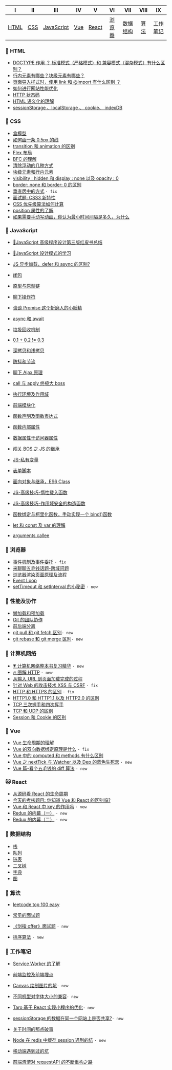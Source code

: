 |       Ⅰ        |      Ⅱ       |             Ⅲ              |      Ⅳ       |        Ⅴ         |         VI         |            VII             |         VIII          |       IX       |
| :------------: | :----------: | :------------------------: | :----------: | :--------------: | :----------------: | :------------------------: | :-------------------: | :------------: |
| [HTML](#-html) | [CSS](#-css) | [JavaScript](#-javascript) | [Vue](#-vue) | [React](#-react) | [浏览器](#-浏览器) | [数据结构](#-数据结构) | [算法](#-算法) | [工作笔记](#-工作笔记) |
### 🐷 HTML

- [DOCTYPE 作用 ？ 标准模式（严格模式）和 兼容模式（混杂模式）有什么区别？](https://github.com/PDKSophia/blog.io/blob/master/%E5%89%8D%E7%AB%AF%E9%9D%A2%E8%AF%95-HTML%E7%AF%87.md#doctype%E4%BD%9C%E7%94%A8--%E6%A0%87%E5%87%86%E6%A8%A1%E5%BC%8F%E4%B8%A5%E6%A0%BC%E6%A8%A1%E5%BC%8F%E5%92%8C-%E5%85%BC%E5%AE%B9%E6%A8%A1%E5%BC%8F%E6%B7%B7%E6%9D%82%E6%A8%A1%E5%BC%8F%E6%9C%89%E4%BB%80%E4%B9%88%E5%8C%BA%E5%88%AB)
- [行内元素有哪些？块级元素有哪些？](https://github.com/PDKSophia/blog.io/blob/master/%E5%89%8D%E7%AB%AF%E9%9D%A2%E8%AF%95-HTML%E7%AF%87.md#%E8%A1%8C%E5%86%85%E5%85%83%E7%B4%A0%E6%9C%89%E5%93%AA%E4%BA%9B%E5%9D%97%E7%BA%A7%E5%85%83%E7%B4%A0%E6%9C%89%E5%93%AA%E4%BA%9B)
- [页面导入样式时，使用 link 和 @import 有什么区别 ？](https://github.com/PDKSophia/blog.io/blob/master/%E5%89%8D%E7%AB%AF%E9%9D%A2%E8%AF%95-HTML%E7%AF%87.md#%E9%A1%B5%E9%9D%A2%E5%AF%BC%E5%85%A5%E6%A0%B7%E5%BC%8F%E6%97%B6%E4%BD%BF%E7%94%A8-link-%E5%92%8C-import-%E6%9C%89%E4%BB%80%E4%B9%88%E5%8C%BA%E5%88%AB-)
- [如何进行网站性能优化](https://github.com/PDKSophia/blog.io/blob/master/%E5%89%8D%E7%AB%AF%E9%9D%A2%E8%AF%95-HTML%E7%AF%87.md#%E5%A6%82%E4%BD%95%E8%BF%9B%E8%A1%8C%E7%BD%91%E7%AB%99%E6%80%A7%E8%83%BD%E4%BC%98%E5%8C%96)
- [HTTP 状态码](https://github.com/PDKSophia/blog.io/blob/master/%E5%89%8D%E7%AB%AF%E9%9D%A2%E8%AF%95-HTML%E7%AF%87.md#http-%E7%8A%B6%E6%80%81%E7%A0%81)
- [HTML 语义化的理解](https://github.com/PDKSophia/blog.io/blob/master/%E5%89%8D%E7%AB%AF%E9%9D%A2%E8%AF%95-HTML%E7%AF%87.md#html%E8%AF%AD%E4%B9%89%E5%8C%96%E7%9A%84%E7%90%86%E8%A7%A3)
- [sessionStorage 、localStorage 、 cookie、 indexDB](https://github.com/PDKSophia/blog.io/blob/master/%E5%89%8D%E7%AB%AF%E9%9D%A2%E8%AF%95-HTML%E7%AF%87.md#sessionstorage-localstorage--cookie-indexdb)

### 🐒 CSS

- [盒模型](https://github.com/PDKSophia/blog.io/blob/master/%E5%89%8D%E7%AB%AF%E9%9D%A2%E8%AF%95-CSS%E7%AF%87.md#%E7%9B%92%E6%A8%A1%E5%9E%8B)
- [如何画一条 0.5px 的线](https://github.com/PDKSophia/blog.io/blob/master/%E5%89%8D%E7%AB%AF%E9%9D%A2%E8%AF%95-CSS%E7%AF%87.md#%E5%A6%82%E4%BD%95%E7%94%BB%E4%B8%80%E6%9D%A105px%E7%9A%84%E7%BA%BF-)
- [transition 和 animation 的区别](https://github.com/PDKSophia/blog.io/blob/master/%E5%89%8D%E7%AB%AF%E9%9D%A2%E8%AF%95-CSS%E7%AF%87.md#transition%E5%92%8Canimation%E7%9A%84%E5%8C%BA%E5%88%AB-)
- [Flex 布局](https://github.com/PDKSophia/blog.io/blob/master/%E5%89%8D%E7%AB%AF%E9%9D%A2%E8%AF%95-CSS%E7%AF%87.md#flex%E5%B8%83%E5%B1%80)
- [BFC 的理解](https://github.com/PDKSophia/blog.io/blob/master/%E5%89%8D%E7%AB%AF%E9%9D%A2%E8%AF%95-CSS%E7%AF%87.md#bfc)
- [清除浮动的几种方式](https://github.com/PDKSophia/blog.io/blob/master/%E5%89%8D%E7%AB%AF%E9%9D%A2%E8%AF%95-CSS%E7%AF%87.md#%E6%B8%85%E9%99%A4%E6%B5%AE%E5%8A%A8%E7%9A%84%E5%87%A0%E7%A7%8D%E6%96%B9%E5%BC%8F)
- [块级元素和行内元素](https://github.com/PDKSophia/blog.io/blob/master/%E5%89%8D%E7%AB%AF%E9%9D%A2%E8%AF%95-CSS%E7%AF%87.md#%E5%9D%97%E7%BA%A7%E5%85%83%E7%B4%A0-%E5%92%8C-%E8%A1%8C%E5%86%85%E5%85%83%E7%B4%A0)
- [visibility : hidden 和 display : none 以及 opacity : 0](https://github.com/PDKSophia/blog.io/blob/master/%E5%89%8D%E7%AB%AF%E9%9D%A2%E8%AF%95-CSS%E7%AF%87.md#visibility--hidden-%E5%92%8C-display--none-%E4%BB%A5%E5%8F%8A-opacity--0)
- [border: none 和 border: 0 的区别](https://github.com/PDKSophia/blog.io/blob/master/%E5%89%8D%E7%AB%AF%E9%9D%A2%E8%AF%95-CSS%E7%AF%87.md#border-none-%E5%92%8C-border-0-%E7%9A%84%E5%8C%BA%E5%88%AB)
- [垂直居中的方式](https://github.com/PDKSophia/blog.io/blob/master/%E5%89%8D%E7%AB%AF%E9%9D%A2%E8%AF%95-CSS%E7%AF%87.md#%E5%9E%82%E7%9B%B4%E5%B1%85%E4%B8%AD%E7%9A%84%E6%96%B9%E5%BC%8F) `· fix`
- [面试题: CSS3 新特性](https://github.com/PDKSophia/blog.io/blob/master/%E5%89%8D%E7%AB%AF%E9%9D%A2%E8%AF%95-CSS%E7%AF%87.md#css3-%E6%96%B0%E7%89%B9%E6%80%A7)
- [CSS 优先级算法如何计算](https://github.com/PDKSophia/blog.io/blob/master/%E5%89%8D%E7%AB%AF%E9%9D%A2%E8%AF%95-CSS%E7%AF%87.md#css%E4%BC%98%E5%85%88%E7%BA%A7%E7%AE%97%E6%B3%95%E5%A6%82%E4%BD%95%E8%AE%A1%E7%AE%97)
- [position 属性的了解](https://github.com/PDKSophia/blog.io/blob/master/%E5%89%8D%E7%AB%AF%E9%9D%A2%E8%AF%95-CSS%E7%AF%87.md#position%E5%B1%9E%E6%80%A7%E7%9A%84%E4%BA%86%E8%A7%A3)
- [如果需要手动写动画，你认为最小时间间隔是多久，为什么](https://github.com/PDKSophia/blog.io/blob/master/%E5%89%8D%E7%AB%AF%E9%9D%A2%E8%AF%95-CSS%E7%AF%87.md#%E5%A6%82%E6%9E%9C%E9%9C%80%E8%A6%81%E6%89%8B%E5%8A%A8%E5%86%99%E5%8A%A8%E7%94%BB%E4%BD%A0%E8%AE%A4%E4%B8%BA%E6%9C%80%E5%B0%8F%E6%97%B6%E9%97%B4%E9%97%B4%E9%9A%94%E6%98%AF%E5%A4%9A%E4%B9%85%E4%B8%BA%E4%BB%80%E4%B9%88)

### 🐼 JavaScript

- [📕JavaScript 高级程序设计第三版红皮书总结](https://github.com/PDKSophia/read-booklist/tree/master/JavaScript%E9%AB%98%E7%BA%A7%E7%BC%96%E7%A8%8B%E8%AE%BE%E8%AE%A1)

- [💯JavaScript 设计模式的学习](https://github.com/PDKSophia/DesignPatternsToJS)

- [JS 异步加载，defer 和 async 的区别?](https://github.com/PDKSophia/blog.io/blob/master/JavaScript笔记/JavaScript篇-异步加载js%2C%20async和defer.md)
- [闭包](https://github.com/PDKSophia/blog.io/blob/master/JavaScript笔记/JavaScript篇-闭包.md)
- [原型与原型链](https://github.com/PDKSophia/blog.io/blob/master/JavaScript笔记/JavaScript篇-原型和原型链.md)
- [聊下操作符](https://github.com/PDKSophia/blog.io/blob/master/JavaScript笔记/JavaScript篇-聊下操作符.md)
- [谈谈 Promise 这个折磨人的小妖精](https://github.com/PDKSophia/blog.io/blob/master/JavaScript笔记/JavaScript篇-Promise这个折磨人的小妖精.md)
- [async 和 await](https://github.com/PDKSophia/blog.io/blob/master/JavaScript笔记/JavaScript篇-async-和-await.md)
- [垃圾回收机制](https://github.com/PDKSophia/blog.io/blob/master/JavaScript笔记/JavaScript篇-垃圾回收机制.md)
- [0.1 + 0.2 != 0.3]()
- [深拷贝和浅拷贝](https://github.com/PDKSophia/blog.io/blob/master/JavaScript笔记/JavaScript篇-深拷贝和浅拷贝.md)
- [防抖和节流](https://github.com/PDKSophia/blog.io/blob/master/JavaScript笔记/JavaScript篇-防抖和节流.md)
- [聊下 Ajax 原理](https://github.com/PDKSophia/blog.io/blob/master/JavaScript笔记/JavaScript篇-聊下Ajax的原理.md)
- [call 与 apply 终极大 boss](https://github.com/PDKSophia/blog.io/blob/master/JavaScript笔记/JavaScript篇-apply和call.md)
- [执行环境及作用域](https://github.com/PDKSophia/read-booklist/blob/master/JavaScript%E9%AB%98%E7%BA%A7%E7%BC%96%E7%A8%8B%E8%AE%BE%E8%AE%A1/play-card-1.md#%E6%89%A7%E8%A1%8C%E7%8E%AF%E5%A2%83%E5%8F%8A%E4%BD%9C%E7%94%A8%E5%9F%9F)
- [前端模块化](https://github.com/PDKSophia/blog.io/blob/master/JavaScript笔记/JavaScript篇-前端模块化.md)
- [函数声明及函数表达式](https://github.com/PDKSophia/read-booklist/blob/master/JavaScript%E9%AB%98%E7%BA%A7%E7%BC%96%E7%A8%8B%E8%AE%BE%E8%AE%A1/play-card-2.md#%E5%87%BD%E6%95%B0%E5%A3%B0%E6%98%8E%E4%B8%8E%E5%87%BD%E6%95%B0%E8%A1%A8%E8%BE%BE%E5%BC%8F)
- [函数内部属性](https://github.com/PDKSophia/read-booklist/blob/master/JavaScript%E9%AB%98%E7%BA%A7%E7%BC%96%E7%A8%8B%E8%AE%BE%E8%AE%A1/play-card-2.md#%E5%87%BD%E6%95%B0%E5%86%85%E9%83%A8%E5%B1%9E%E6%80%A7)
- [数据属性于访问器属性](https://github.com/PDKSophia/read-booklist/blob/master/JavaScript%E9%AB%98%E7%BA%A7%E7%BC%96%E7%A8%8B%E8%AE%BE%E8%AE%A1/play-card-3.md#%E6%95%B0%E6%8D%AE%E5%B1%9E%E6%80%A7)
- [闯关 BOS 之 JS 的继承](https://github.com/PDKSophia/read-booklist/blob/master/JavaScript%E9%AB%98%E7%BA%A7%E7%BC%96%E7%A8%8B%E8%AE%BE%E8%AE%A1/play-card-3.md#%E7%BB%A7%E6%89%BF)
- [JS-私有变量](https://github.com/PDKSophia/blog.io/blob/master/JavaScript笔记/JavaScript篇-私有变量.md)
- [表单脚本](https://github.com/PDKSophia/read-booklist/blob/master/JavaScript%E9%AB%98%E7%BA%A7%E7%BC%96%E7%A8%8B%E8%AE%BE%E8%AE%A1/play-card-9.md#%E8%A1%A8%E5%8D%95%E8%84%9A%E6%9C%AC)
- [面向对象与继承，ES6 Class](https://github.com/PDKSophia/blog.io/blob/master/JavaScript笔记/JavaScript篇-面向对象与继承.md)
- [JS-高级技巧-惰性载入函数](https://github.com/PDKSophia/blog.io/blob/master/JavaScript笔记/JavaScript篇-惰性载入函数.md)
- [JS-高级技巧-作用域安全的构造函数](https://github.com/PDKSophia/blog.io/blob/master/JavaScript笔记/JavaScript篇-作用域安全的构造函数.md)
- [函数绑定与柯里化函数，手动实现一个 bind()函数](https://github.com/PDKSophia/blog.io/blob/master/JavaScript笔记/JavaScript篇-函数绑定与函数柯里化.md)
- [let 和 const 及 var 的理解](https://github.com/chenjigeng/blog/blob/master/%E6%88%91%E5%AF%B9let%E5%92%8Cconst%E7%90%86%E8%A7%A3.md)
- [arguments.callee](https://zhidao.baidu.com/question/263697314329750005.html)

### 🐑 浏览器

- [事件机制及事件委托](https://github.com/PDKSophia/blog.io/blob/master/%E5%89%8D%E7%AB%AF%E9%9D%A2%E8%AF%95-%E6%B5%8F%E8%A7%88%E5%99%A8%E7%AF%87.md#%E4%BA%8B%E4%BB%B6%E6%9C%BA%E5%88%B6) `· fix`
- [来聊聊五毛钱话题-跨域问题](https://github.com/PDKSophia/blog.io/blob/master/%E5%89%8D%E7%AB%AF%E9%9D%A2%E8%AF%95-%E6%B5%8F%E8%A7%88%E5%99%A8%E7%AF%87.md#%E4%BB%80%E4%B9%88%E6%98%AF%E8%B7%A8%E5%9F%9F)
- [浏览器渲染页面原理及流程](https://github.com/PDKSophia/blog.io/blob/master/%E5%89%8D%E7%AB%AF%E9%9D%A2%E8%AF%95-%E6%B5%8F%E8%A7%88%E5%99%A8%E7%AF%87.md#%E6%B5%8F%E8%A7%88%E5%99%A8%E6%B8%B2%E6%9F%93%E9%A1%B5%E9%9D%A2%E5%8E%9F%E7%90%86%E5%8F%8A%E6%B5%81%E7%A8%8B)
- [Event Loop](https://github.com/PDKSophia/blog.io/blob/master/%E5%89%8D%E7%AB%AF%E9%9D%A2%E8%AF%95-%E6%B5%8F%E8%A7%88%E5%99%A8%E7%AF%87.md#event-loop)
- [setTimeout 和 setInterval 的小秘密](https://github.com/PDKSophia/blog.io/blob/master/%E5%89%8D%E7%AB%AF%E9%9D%A2%E8%AF%95-%E6%B5%8F%E8%A7%88%E5%99%A8%E7%AF%87.md#settimeout%E4%B8%8Esetinterval) `· new`

### 🐂 性能及协作

- [懒加载和预加载](https://github.com/PDKSophia/blog.io/blob/master/%E6%80%A7%E8%83%BD%E5%8F%8A%E5%8D%8F%E4%BD%9C%E7%AF%87-%E6%87%92%E5%8A%A0%E8%BD%BD%E5%92%8C%E9%A2%84%E5%8A%A0%E8%BD%BD.md)
- [Git 的团队协作](https://github.com/PDKSophia/blog.io/blob/master/%E6%80%A7%E8%83%BD%E5%8F%8A%E5%8D%8F%E4%BD%9C%E7%AF%87-Git%E7%9A%84%E5%9B%A2%E9%98%9F%E5%8D%8F%E4%BD%9C.md)
- [前后端分离](https://segmentfault.com/a/1190000009329474?_ea=2038402)
- [git pull 和 git fetch 区别]()`· new`
- [git rebase 和 git merge 区别]()`· new`

### 🐯 计算机网络

- [💗 计算机网络整本书复习精华](https://github.com/PDKSophia/read-booklist/blob/master/%E8%AE%A1%E7%AE%97%E6%9C%BA%E7%BD%91%E7%BB%9C/NetWork.md) `· new`
- [🔥 图解 HTTP](https://github.com/PDKSophia/read-booklist/tree/master/%E5%9B%BE%E8%A7%A3HTTP) `· new`
- [从输入 URL 到页面加载完成的过程](https://github.com/PDKSophia/blog.io/blob/master/%E5%89%8D%E7%AB%AF%E9%9D%A2%E8%AF%95-%E8%AE%A1%E7%AE%97%E6%9C%BA%E7%BD%91%E7%BB%9C%E7%AF%87.md#%E4%BB%8E%E8%BE%93%E5%85%A5url%E5%88%B0%E9%A1%B5%E9%9D%A2%E5%8A%A0%E8%BD%BD%E5%AE%8C%E6%88%90%E7%9A%84%E8%BF%87%E7%A8%8B)
- [针对 Web 的攻击技术 XSS 与 CSRF](https://github.com/PDKSophia/blog.io/blob/master/%E5%89%8D%E7%AB%AF%E9%9D%A2%E8%AF%95-%E8%AE%A1%E7%AE%97%E6%9C%BA%E7%BD%91%E7%BB%9C%E7%AF%87.md#%E9%92%88%E5%AF%B9Web%E7%9A%84%E6%94%BB%E5%87%BB%E6%8A%80%E6%9C%AFXSS%E4%B8%8ECSRF) `· fix`
- [HTTP 和 HTTPS 的区别](https://github.com/PDKSophia/blog.io/blob/master/%E5%89%8D%E7%AB%AF%E9%9D%A2%E8%AF%95-%E8%AE%A1%E7%AE%97%E6%9C%BA%E7%BD%91%E7%BB%9C%E7%AF%87.md#HTTP%E5%92%8CHTTPS%E7%9A%84%E5%8C%BA%E5%88%AB) `· fix`
- [HTTP1.0 和 HTTP1.1 以及 HTTP2.0 的区别](https://github.com/PDKSophia/blog.io/blob/master/%E5%89%8D%E7%AB%AF%E9%9D%A2%E8%AF%95-%E8%AE%A1%E7%AE%97%E6%9C%BA%E7%BD%91%E7%BB%9C%E7%AF%87.md#http10http11%E5%92%8Chttp20%E7%9A%84%E5%8C%BA%E5%88%AB)
- [TCP 三次握手和四次挥手](https://github.com/PDKSophia/blog.io/blob/master/%E5%89%8D%E7%AB%AF%E9%9D%A2%E8%AF%95-%E8%AE%A1%E7%AE%97%E6%9C%BA%E7%BD%91%E7%BB%9C%E7%AF%87.md#TCP%E7%9A%84%E4%B8%89%E6%AC%A1%E6%8F%A1%E6%89%8B%E5%92%8C%E5%9B%9B%E6%AC%A1%E6%8C%A5%E6%89%8B)
- [TCP 和 UDP 的区别](https://blog.51cto.com/feinibuke/340272?source=drt)
- [Session 和 Cookie 的区别](https://juejin.im/post/5b7c1f4d6fb9a019f221ca14)

### 🦁️ Vue

- [Vue 生命周期的理解](https://github.com/PDKSophia/blog.io/blob/master/Vue%E7%AC%94%E8%AE%B0/Vue%E7%AF%87-Vue%E7%94%9F%E5%91%BD%E5%91%A8%E6%9C%9F.md)
- [Vue 的双向数据绑定原理是什么](https://github.com/PDKSophia/blog.io/blob/master/Vue%E7%AC%94%E8%AE%B0/Vue%E7%AF%87-%E6%95%B0%E6%8D%AE%E5%8F%8C%E5%90%91%E7%BB%91%E5%AE%9A%E5%8E%9F%E7%90%86.md) `· fix`
- [Vue 中的 computed 和 methods 有什么区别](https://github.com/PDKSophia/blog.io/blob/master/Vue%E7%AC%94%E8%AE%B0/Vue%E7%AF%87-Vue%E4%B8%AD%E7%9A%84computed%E5%92%8Cmethods%E6%9C%89%E4%BB%80%E4%B9%88%E5%8C%BA%E5%88%AB.md)
- [Vue 之 nextTick 与 Watcher 以及 Dep 的蓝色生死恋](https://github.com/PDKSophia/blog.io/blob/master/Vue%E7%AC%94%E8%AE%B0/Vue%E7%AF%87-nextTick%E4%B8%8Ewatcher%E4%BB%A5%E5%8F%8ADep%E7%9A%84%E8%93%9D%E8%89%B2%E7%94%9F%E6%AD%BB%E6%81%8B.md) `· new`
- [Vue 篇-看个五毛钱的 diff 算法](<https://github.com/answershuto/learnVue/blob/master/docs/VirtualDOM%E4%B8%8Ediff(Vue%E5%AE%9E%E7%8E%B0).MarkDown>) `· new`

### 🐱 React

- [从源码看 React 的生命周期](https://github.com/PDKSophia/blog.io/blob/master/React%E7%AC%94%E8%AE%B0/React%E7%AF%87-%E4%BB%8E%E6%BA%90%E7%A0%81%E7%9C%8BReact%E7%9A%84%E7%94%9F%E5%91%BD%E5%91%A8%E6%9C%9F.md)
- [今天的考核题目: 你知道 Vue 和 React 的区别吗?](https://github.com/PDKSophia/blog.io/blob/master/React%E7%AC%94%E8%AE%B0/React%E7%AF%87-React%E5%92%8CVue%E7%9A%84%E5%8C%BA%E5%88%AB.md)
- [Vue 和 React 中 key 的作用吗](https://github.com/PDKSophia/blog.io/blob/master/React%E7%AC%94%E8%AE%B0/React%E7%AF%87-%E5%85%B3%E4%BA%8EVue%E5%92%8CReact%E4%B8%ADkey%E7%9A%84%E4%BD%9C%E7%94%A8.md) `· new`
- [Redux 的内幕（一）](https://github.com/PDKSophia/blog.io/blob/master/React%E7%AC%94%E8%AE%B0/React%E7%AF%87-Redux%E7%9A%84%E5%86%85%E5%B9%95%EF%BC%88%E4%B8%80%EF%BC%89.md) `· new`
- [Redux 的内幕（二）](https://github.com/PDKSophia/blog.io/blob/master/React%E7%AC%94%E8%AE%B0/React%E7%AF%87-Redux%E7%9A%84%E5%86%85%E5%B9%95%EF%BC%88%E4%BA%8C%EF%BC%89.md) `· new`

### 🐶 数据结构

- [栈](https://github.com/PDKSophia/blog.io/blob/master/%E6%95%B0%E6%8D%AE%E7%BB%93%E6%9E%84-%E6%A0%88.md)
- [队列](https://github.com/PDKSophia/blog.io/blob/master/%E6%95%B0%E6%8D%AE%E7%BB%93%E6%9E%84-%E9%98%9F%E5%88%97.md)
- [链表](https://github.com/PDKSophia/blog.io/blob/master/%E6%95%B0%E6%8D%AE%E7%BB%93%E6%9E%84-%E7%BA%BF%E6%80%A7%E8%A1%A8.md)
- [二叉树](https://github.com/PDKSophia/blog.io/blob/master/%E6%95%B0%E6%8D%AE%E7%BB%93%E6%9E%84-%E6%A0%91%E7%9A%84%E7%90%86%E8%A7%A3.md)
- [字典](https://github.com/PDKSophia/blog.io/blob/master/%E6%95%B0%E6%8D%AE%E7%BB%93%E6%9E%84%E7%AC%94%E8%AE%B0/%E6%95%B0%E6%8D%AE%E7%BB%93%E6%9E%84-%E5%AD%97%E5%85%B8.md)
- [图](https://github.com/PDKSophia/blog.io/blob/master/%E6%95%B0%E6%8D%AE%E7%BB%93%E6%9E%84%E7%AC%94%E8%AE%B0/%E6%95%B0%E6%8D%AE%E7%BB%93%E6%9E%84-%E5%9B%BE.md)

### 🦉 算法

- [leetcode top 100 easy](https://github.com/PDKSophia/leetcode-js-study)

- [常见的面试题](https://github.com/PDKSophia/blog.io/blob/master/%E7%AE%97%E6%B3%95%E7%AC%94%E8%AE%B0/%E5%B8%B8%E8%A7%81%E7%9A%84%E9%9D%A2%E8%AF%95%E9%A2%98.md)

- [《剑指 offer》面试题](https://github.com/PDKSophia/blog.io/tree/master/%E7%AE%97%E6%B3%95%E7%AC%94%E8%AE%B0/%E5%89%91%E6%8C%87offer%E9%83%A8%E5%88%86%E7%AE%97%E6%B3%95) `· new`

- [排序算法](https://github.com/PDKSophia/blog.io/tree/master/%E7%AE%97%E6%B3%95%E7%AC%94%E8%AE%B0/%E6%8E%92%E5%BA%8F%E7%AE%97%E6%B3%95) `· new`

### 🌲 工作笔记

- [Service Worker 的了解](https://github.com/PDKSophia/blog.io/blob/master/%E5%B7%A5%E4%BD%9C%E7%AC%94%E8%AE%B0/%E5%B7%A5%E4%BD%9C%E7%AF%87-ServiceWorker%E7%9A%84%E4%BA%86%E8%A7%A3.md)

- [前端监控及前端埋点](https://github.com/PDKSophia/blog.io/blob/master/%E5%B7%A5%E4%BD%9C%E7%AC%94%E8%AE%B0/%E5%B7%A5%E4%BD%9C%E7%AF%87-%E5%89%8D%E7%AB%AF%E7%9B%91%E6%8E%A7%E5%8F%8A%E5%89%8D%E7%AB%AF%E5%9F%8B%E7%82%B9.md)

- [Canvas 绘制图片的坑](https://github.com/PDKSophia/blog.io/blob/master/%E5%B7%A5%E4%BD%9C%E7%AC%94%E8%AE%B0/%E5%B7%A5%E4%BD%9C%E7%AF%87-Canvas%E7%BB%98%E5%88%B6%E5%9B%BE%E7%89%87%E7%9A%84%E5%9D%91.md)`· new`

- [不同机型对字体大小的兼容](https://github.com/PDKSophia/blog.io/blob/master/%E5%B7%A5%E4%BD%9C%E7%AC%94%E8%AE%B0/%E5%B7%A5%E4%BD%9C%E7%AF%87-%E4%B8%8D%E5%90%8C%E6%9C%BA%E5%9E%8B%E5%AF%B9%E5%AD%97%E4%BD%93%E5%A4%A7%E5%B0%8F%E7%9A%84%E5%85%BC%E5%AE%B9.md)`· new`

- [Taro 基于 React 实现小程序的优化](https://github.com/PDKSophia/blog.io/blob/master/%E5%B7%A5%E4%BD%9C%E7%AC%94%E8%AE%B0/%E5%B7%A5%E4%BD%9C%E7%AF%87-Taro%E5%9F%BA%E4%BA%8EReact%E5%AE%9E%E7%8E%B0%E5%B0%8F%E7%A8%8B%E5%BA%8F%E7%9A%84%E4%BC%98%E5%8C%96.md)`· new`

- [sessionStorage 的数据在同一个网站上是否共享?](https://github.com/PDKSophia/blog.io/blob/master/%E5%B7%A5%E4%BD%9C%E7%AC%94%E8%AE%B0/%E5%B7%A5%E4%BD%9C%E7%AF%87-sessionStorage%E7%9A%84%E6%95%B0%E6%8D%AE%E5%9C%A8%E5%90%8C%E4%B8%80%E4%B8%AA%E7%BD%91%E7%AB%99%E8%83%BD%E5%90%A6%E5%85%B1%E4%BA%AB.md)`· new`

- [关于时间的那点破事]()

- [Node 在 redis 中缓存 session 遇到的坑]() `· new`

- [移动端遇到过的坑](https://github.com/PDKSophia/blog.io/blob/master/%E5%B7%A5%E4%BD%9C%E7%AC%94%E8%AE%B0/%E5%B7%A5%E4%BD%9C%E7%AF%87-%E7%A7%BB%E5%8A%A8%E7%AB%AF%E8%B8%A9%E8%BF%87%E7%9A%84%E5%9D%91.md)

- [前端渣渣对 requestAPI 的不断重构之路](https://github.com/PDKSophia/blog.io/blob/master/%E5%B7%A5%E4%BD%9C%E7%AC%94%E8%AE%B0/%E5%B7%A5%E4%BD%9C%E7%AF%87-%E5%89%8D%E7%AB%AF%E6%B8%A3%E6%B8%A3%E5%AF%B9requestAPI%E7%9A%84%E4%B8%8D%E6%96%AD%E9%87%8D%E6%9E%84%E4%B9%8B%E8%B7%AF.md)